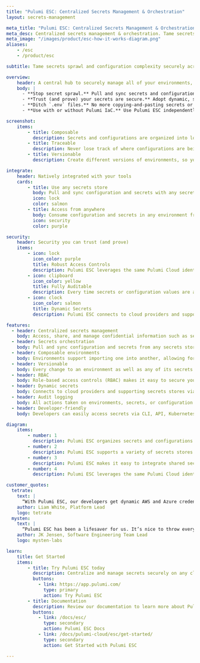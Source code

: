 ```yaml
---
title: "Pulumi ESC: Centralized Secrets Management & Orchestration"
layout: secrets-management

meta_title: "Pulumi ESC: Centralized Secrets Management & Orchestration"
meta_desc: Centralized secrets management & orchestration. Tame secrets sprawl and configuration complexity securely across all your cloud infrastructure and applications.
meta_image: "/images/product/esc-how-it-works-diagram.png"
aliases:
    - /esc
    - /product/esc

subtitle: Tame secrets sprawl and configuration complexity securely across all your cloud infrastructure and applications.

overview:
    header: A central hub to securely manage all of your environments, secrets, and configurations
    body: |
      - **Stop secret sprawl.** Pull and sync secrets and configuration with any secrets store – HashiCorp Vault, AWS Secrets Manager, Azure Key Vault, GCP Secret Manager, 1Password, and more – and consume in any application, tool, or CI/CD platform.  
      - **Trust (and prove) your secrets are secure.** Adopt dynamic, short-lived secrets on demand as a best practice. Lock down every environment with RBAC, versioning, and a full audit log of all changes.  
      - **Ditch `.env` files.** No more copying-and-pasting secrets or storing them in plaintext on dev computers. Developers can easily access secrets via CLI, API, Kubernetes operator, the Pulumi Cloud UI, and SDKs.
      - **Use with or without Pulumi IaC.** Use Pulumi ESC independently, or use with Pulumi IaC to support storing secrets in config in a more secure way than using plaintext.

screenshot:
    items:
        - title: Composable
          description: Secrets and configurations are organized into logical groupings called environments. Environments support importing one into another, allowing for easy composability and inheritance of shared secrets and configuration.
        - title: Traceable
          description: Never lose track of where configurations are being used. Trace the downstream impact of any secrets or configuration changes to see if they match expectations. 
        - title: Versionable
          description: Create different versions of environments, so you can gracefully migrate between breaking configuration changes.

integrate:
    header: Natively integrated with your tools
    cards:
        - title: Use any secrets store
          body: Pull and sync configuration and secrets with any secrets store – including HashiCorp Vault, AWS Secrets Manager, Azure Key Vault, GCP Secret Manager, 1Password, and more. 
          icon: lock
          color: salmon
        - title: Access from anywhere
          body: Consume configuration and secrets in any environment from any application, tool, or CI/CD platform via CLI, API, Kubernetes operator, the Pulumi Cloud UI, and in-code with Typescript/Javascript, Python, and Go SDKs.
          icon: security
          color: purple

security:
    header: Security you can trust (and prove)
    items:
        - icon: lock
          icon_color: purple
          title: Robust Access Controls
          description: Pulumi ESC leverages the same Pulumi Cloud identity, RBAC, Teams, SAML/SCIM, OIDC, and scoped access tokens used for Pulumi IaC to ensure secrets management complies with enterprise security policies.
        - icon: clipboard
          icon_color: yellow
          title: Fully Auditable
          description: Every time secrets or configuration values are accessed or changed with Pulumi ESC, the action is fully logged for auditing. Logs include who accessed what, the action they took, and even a full record of showing which originating environments accessed values are inherited from.
        - icon: clock
          icon_color: salmon
          title: Dynamic Secrets
          description: Pulumi ESC connects to cloud providers and supporting secrets stores via OpenId Connect (OIDC), allowing it to generate dynamic, short-lived secrets on demand. This ensures secure, just-in-time access and reduces the risk of long-lived credentials being compromised.

features:
  - header: Centralized secrets management
    body: Access, share, and manage confidential information such as secrets, passwords, and API keys as well as configuration information such as network settings and deployment options.
  - header: Secrets orchestration
    body: Pull and sync configuration and secrets from any secrets store and consume in any application, tool, or CI/CD platform.
  - header: Composable environments
    body: Environments support importing one into another, allowing for easy composability and inheritance of shared secrets and configuration.
  - header: Versionable
    body: Every change to an environment as well as any of its secrets and configuration is versioned, so rolling back or accessing an old version is easy.
  - header: RBAC
    body: Role-based access controls (RBAC) makes it easy to secure your secrets and configurations by assigning permissions to users based on their role within your organization.
  - header: Dynamic secrets
    body: Connects to cloud providers and supporting secrets stores via OIDC to support generating just-in-time, short-lived credentials that revoke access when the lease expires.
  - header: Audit logging
    body: All actions taken on environments, secrets, or configuration values are fully logged for auditing.
  - header: Developer-friendly
    body: Developers can easily access secrets via CLI, API, Kubernetes operator, the Pulumi Cloud UI, and in-code with Typescript/Javascript, Python, and Go SDKs.

diagram:
    items:
        - number: 1
          description: Pulumi ESC organizes secrets and configurations into logical groupings called environments. Each environment can be composed of multiple environments allowing easy inheritance of shared secrets and configuration.
        - number: 2
          description: Pulumi ESC supports a variety of secrets stores as sources – including HashiCorp Vault, AWS Secrets Manager, Azure Key Vault, GCP Secret Manager, 1Password, and more – and it has an extensible plugin model that allows third-party secret stores.
        - number: 3
          description: Pulumi ESC makes it easy to integrate shared secrets and configurations into any application, tool, or CI/CD platform with a CLI, API, Kubernetes operator, and Typescript/Javascript, Python, and Go SDKs. Every value in an environment can be accessed from any execution environment.
        - number: 4
          description: Pulumi ESC leverages the same Pulumi Cloud identity, RBAC, Teams, SAML/SCIM, and scoped access tokens used for Pulumi IaC. Every environment is versioned with all changes fully logged for auditing.

customer_quotes:
  tetrate:
    text: |
      “With Pulumi ESC, our developers get dynamic AWS and Azure credentials on-demand. Onboarding new developers is quick and secure, with no more manually filling in .env templates.”
    author: Liam White, Platform Lead
    logo: tetrate
  mysten:
    text: |
      “Pulumi ESC has been a lifesaver for us. It’s nice to throw everything behind an ESC environment and eliminate one-off granting IAM permissions and other issues related to static credentials.”
    author: JK Jensen, Software Engineering Team Lead
    logo: mysten-labs

learn:
    title: Get Started
    items:
        - title: Try Pulumi ESC today
          description: Centralize and manage secrets securely on any cloud by creating a free Pulumi account.
          buttons:
            - link: https://app.pulumi.com/
              type: primary
              action: Try Pulumi ESC
        - title: Documentation
          description: Review our documentation to learn more about Pulumi ESC.
          buttons:
            - link: /docs/esc/
              type: secondary
              action: Pulumi ESC Docs
            - link: /docs/pulumi-cloud/esc/get-started/
              type: secondary
              action: Get Started with Pulumi ESC

---
```

